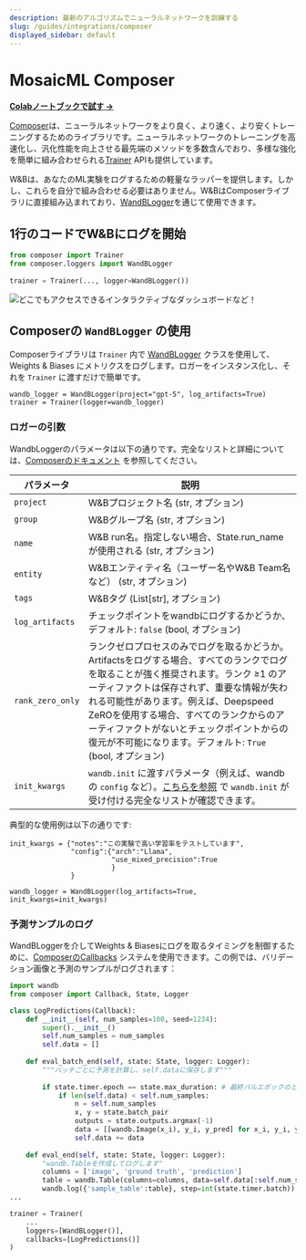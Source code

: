 ```yaml
---
description: 最新のアルゴリズムでニューラルネットワークを訓練する
slug: /guides/integrations/composer
displayed_sidebar: default
---
```



# MosaicML Composer

[**Colabノートブックで試す →**](https://github.com/wandb/examples/blob/master/colabs/mosaicml/MosaicML_Composer_and_wandb.ipynb)

[Composer](https://github.com/mosaicml/composer)は、ニューラルネットワークをより良く、より速く、より安くトレーニングするためのライブラリです。ニューラルネットワークのトレーニングを高速化し、汎化性能を向上させる最先端のメソッドを多数含んでおり、多様な強化を簡単に組み合わせられる[Trainer](https://docs.mosaicml.com/projects/composer/en/stable/trainer/using_the_trainer.html) APIも提供しています。

W&Bは、あなたのML実験をログするための軽量なラッパーを提供します。しかし、これらを自分で組み合わせる必要はありません。W&BはComposerライブラリに直接組み込まれており、[WandBLogger](https://docs.mosaicml.com/projects/composer/en/stable/trainer/file_uploading.html#weights-biases-artifacts)を通じて使用できます。

## 1行のコードでW&Bにログを開始

```python
from composer import Trainer
from composer.loggers import WandBLogger
﻿
trainer = Trainer(..., logger=WandBLogger())
```

![どこでもアクセスできるインタラクティブなダッシュボードなど！](@site/static/images/integrations/n6P7K4M.gif)

## Composerの `WandBLogger` の使用

Composerライブラリは `Trainer` 内で [WandBLogger](https://docs.mosaicml.com/projects/composer/en/stable/trainer/file_uploading.html#weights-biases-artifacts) クラスを使用して、Weights & Biases にメトリクスをログします。ロガーをインスタンス化し、それを `Trainer` に渡すだけで簡単です。

```
wandb_logger = WandBLogger(project="gpt-5", log_artifacts=True)
trainer = Trainer(logger=wandb_logger)
```

### ロガーの引数

WandbLoggerのパラメータは以下の通りです。完全なリストと詳細については、[Composerのドキュメント](https://docs.mosaicml.com/projects/composer/en/stable/api_reference/generated/composer.loggers.WandBLogger.html) を参照してください。

| パラメータ                       | 説明                                                                                                                                                                                                                                                                                                                                                              |
| ------------------------------- | ------------------------------------------------------------------------------------------------------------------------------------------------------------------------------------------------------------------------------------------------------------------------------------------------------------------------------------------------------------------------ |
| `project`                 | W&Bプロジェクト名 (str, オプション)
| `group`                   | W&Bグループ名 (str, オプション)
| `name`                   | W&B run名。指定しない場合、State.run_nameが使用される (str, オプション)
| `entity`                   | W&Bエンティティ名（ユーザー名やW&B Team名など） (str, オプション)
| `tags`                   | W&Bタグ (List[str], オプション)
| `log_artifacts`                 | チェックポイントをwandbにログするかどうか、デフォルト: `false` (bool, オプション)|
| `rank_zero_only`         | ランクゼロプロセスのみでログを取るかどうか。Artifactsをログする場合、すべてのランクでログを取ることが強く推奨されます。ランク ≥1 のアーティファクトは保存されず、重要な情報が失われる可能性があります。例えば、Deepspeed ZeROを使用する場合、すべてのランクからのアーティファクトがないとチェックポイントからの復元が不可能になります。デフォルト: `True` (bool, オプション)
| `init_kwargs`                   | `wandb.init` に渡すパラメータ（例えば、wandbの `config` など）。[こちらを参照](https://docs.wandb.ai/ref/python/init) で `wandb.init` が受け付ける完全なリストが確認できます。

典型的な使用例は以下の通りです:

```
init_kwargs = {"notes":"この実験で高い学習率をテストしています", 
               "config":{"arch":"Llama",
                         "use_mixed_precision":True
                         }
               }

wandb_logger = WandBLogger(log_artifacts=True, init_kwargs=init_kwargs)
```

### 予測サンプルのログ

WandBLoggerを介してWeights & Biasesにログを取るタイミングを制御するために、[ComposerのCallbacks](https://docs.mosaicml.com/projects/composer/en/stable/trainer/callbacks.html) システムを使用できます。この例では、バリデーション画像と予測のサンプルがログされます：

```python
import wandb
from composer import Callback, State, Logger

class LogPredictions(Callback):
    def __init__(self, num_samples=100, seed=1234):
        super().__init__()
        self.num_samples = num_samples
        self.data = []
        
    def eval_batch_end(self, state: State, logger: Logger):
        """バッチごとに予測を計算し、self.dataに保存します"""
        
        if state.timer.epoch == state.max_duration: # 最終バルエポックのとき
            if len(self.data) < self.num_samples:
                n = self.num_samples
                x, y = state.batch_pair
                outputs = state.outputs.argmax(-1)
                data = [[wandb.Image(x_i), y_i, y_pred] for x_i, y_i, y_pred in list(zip(x[:n], y[:n], outputs[:n]))]
                self.data += data
            
    def eval_end(self, state: State, logger: Logger):
        "wandb.Tableを作成してログします"
        columns = ['image', 'ground truth', 'prediction']
        table = wandb.Table(columns=columns, data=self.data[:self.num_samples])
        wandb.log({'sample_table':table}, step=int(state.timer.batch))         
...

trainer = Trainer(
    ...
    loggers=[WandBLogger()],
    callbacks=[LogPredictions()]
)
```